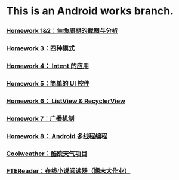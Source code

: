 # **This is an Android works branch.**

### [Homework 1&2：生命周期的截图与分析](https://github.com/cwj609690575/2018118112_Android/blob/homework/Homework%201%262/Homework%201%262.md)

### [Homework 3：四种模式](https://github.com/cwj609690575/2018118112_Android/blob/homework/Homework%203/Homework%203.md)

### [Homework 4： Intent 的应用](https://github.com/cwj609690575/2018118112_Android/blob/homework/Homework%204/Homework%204.md)

### [Homework 5：简单的 UI 控件](https://github.com/cwj609690575/2018118112_Android/blob/homework/Homework%205/Homework%205.md)

### [Homework 6： ListView & RecyclerView](https://github.com/cwj609690575/2018118112_Android/blob/homework/Homework%206/Homework%206.md)

### [Homework 7：广播机制](https://github.com/cwj609690575/2018118112_Android/blob/homework/Homework%207/Homework%207.md)

### [Homework 8： Android 多线程编程](https://github.com/cwj609690575/2018118112_Android/blob/homework/Homework%208/Homework%208.md)

### [Coolweather：酷欧天气项目](https://github.com/cwj609690575/2018118112_Android/tree/homework/Coolweather)

### [FTEReader：在线小说阅读器（期末大作业）](https://github.com/cwj609690575/2018118112_Android/blob/homework/FTEReader/FinalReport.md)
